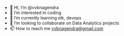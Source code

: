 - 👋 Hi, I’m @vvbnagendra
- 👀 I’m interested in coding
- 🌱 I’m currently learning elk, devops
- 💞️ I’m looking to collaborate on Data Analytics projects
- 📫 How to reach me vvbnagendra@gmail.com

<!---
vvbnagendra/vvbnagendra is a ✨ special ✨ repository because its `README.md` (this file) appears on your GitHub profile.
You can click the Preview link to take a look at your changes.
--->
